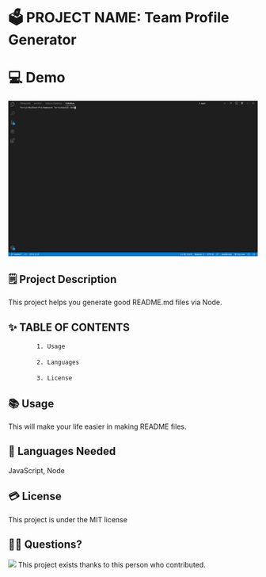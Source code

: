 # 🗳 PROJECT NAME: Team Profile Generator

# 💻 Demo 
<img src="team.gif">

## 🗒 Project Description 
 
 This project helps you generate good README.md files via Node.
 
## ✨ TABLE OF CONTENTS 

            1. Usage

            2. Languages

            3. License

 
            
## 📚 Usage 
 
 This will make your life easier in making README files.
 
## 🙊 Languages Needed 
 
 JavaScript, Node
 
## 💳 License 
 
 This project is under the MIT license
 
 
## 🙌👏 Questions? 
<img src="https://avatars2.githubusercontent.com/u/59521993?v=4">  
This project exists thanks to this person who contributed. 